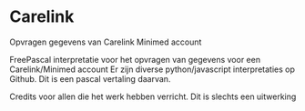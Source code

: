 # Carelink
Opvragen gegevens van Carelink Minimed account

FreePascal interpretatie voor het opvragen van gegevens voor een Carelink/Minimed account
Er zijn diverse python/javascript interpretaties op Github. Dit is een pascal vertaling daarvan.

Credits voor allen die het werk hebben verricht. Dit is slechts een uitwerking

